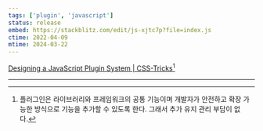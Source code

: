 ```yaml
---
tags: ['plugin', 'javascript']
status: release
embed: https://stackblitz.com/edit/js-xjtc7p?file=index.js
ctime: 2022-04-09
mtime: 2024-03-22
---
```


[Designing a JavaScript Plugin System | CSS-Tricks](https://css-tricks.com/designing-a-javascript-plugin-system/)[^1]

---

[^1]: 플러그인은 라이브러리와 프레임워크의 공통 기능이며 개발자가 안전하고 확장 가능한 방식으로 기능을 추가할 수 있도록 한다. 그래서 추가 유지 관리 부담이 없다.